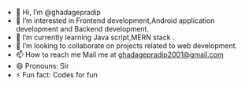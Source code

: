 - 👋 Hi, I’m @ghadagepradip
- 👀 I’m interested in Frontend development,Android application development and Backend development.
- 🌱 I’m currently learning Java script,MERN stack .
- 💞️ I’m looking to collaborate on projects related to web development.
- 📫 How to reach me Mail me at ghadagepradip2001@gmail.com
- 😄 Pronouns: Sir
- ⚡ Fun fact: Codes for fun

<!---
ghadagepradip/ghadagepradip is a ✨ special ✨ repository because its `README.md` (this file) appears on your GitHub profile.
You can click the Preview link to take a look at your changes.
--->
